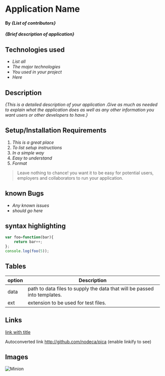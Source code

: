 # Application Name

#### By _**{List of contributors}**_

#### _{Brief description of application}_

## Technologies used

* _List all_
* _The major technologies_
* _You used in your project_
* _Here_

## Description

_{This is a detailed description of your application .Give as much as needed to explain what the application does as well as any other information you want users or other developers to have.}_

## Setup/Installation Requirements
1. _This is a great place_
2. _To list setup instructions_
3. _In a simple way_
4. _Easy to understand_
5. _Format_

> Leave nothing to chance! you want it to be easy for potential users, employers and collaborators to run your application.

## known Bugs
* _Any known issues_
* _should go here_


## syntax highlighting
``` js
var foo=function(bar){
    return bar++;
};
console.log(foo(5));
```

## Tables
| option  | Description  |
| ------- | ------------ |
|data     |path to data files to supply the data that will be passed into templates.|
| ext      |extension to be used for test files.|

## Links
[link with title](http://nodeca.github.io/pica/demo/ "title text!")

Autoconverted link http://github.com/nodeca/pica (enable linkify to see)

## Images
![Minion](http://octodex.github.com/images/mininon.png)





